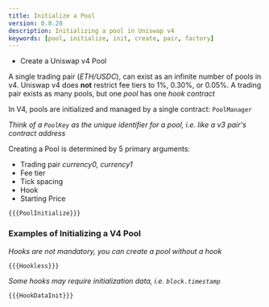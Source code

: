 ```yaml
---
title: Initialize a Pool
version: 0.8.20
description: Initializing a pool in Uniswap v4
keywords: [pool, initialize, init, create, pair, factory]
---
```


- Create a Uniswap v4 Pool

A single trading pair (_ETH/USDC_), can exist as an infinite number of pools in v4. Uniswap v4 does **not** restrict fee tiers to 1%, 0.30%, or 0.05%. A trading pair exists as many pools, but one _pool_ has one _hook contract_

In V4, pools are initialized and managed by a single contract: `PoolManager`

_Think of a `PoolKey` as the unique identifier for a pool, i.e. like a v3 pair's contract address_

Creating a Pool is determined by 5 primary arguments:

- Trading pair _currency0, currency1_
- Fee tier
- Tick spacing
- Hook
- Starting Price

```solidity
{{{PoolInitialize}}}
```

### Examples of Initializing a V4 Pool

_Hooks are not mandatory, you can create a pool without a hook_

```solidity
{{{Hookless}}}
```

_Some hooks may require initialization data, i.e. `block.timestamp`_

```solidity
{{{HookDataInit}}}
```
